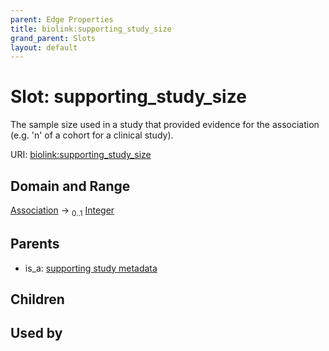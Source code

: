 ```yaml
---
parent: Edge Properties
title: biolink:supporting_study_size
grand_parent: Slots
layout: default
---
```


# Slot: supporting_study_size


The sample size used in a study that provided evidence for the association (e.g. 'n' of a cohort for a  clinical study).

URI: [biolink:supporting_study_size](https://w3id.org/biolink/supporting_study_size)

## Domain and Range

[Association](Association.md) ->  <sub>0..1</sub> [Integer](types/Integer.md)

## Parents

 *  is_a: [supporting study metadata](supporting_study_metadata.md)

## Children


## Used by

